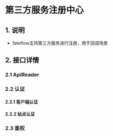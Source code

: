 # 第三方服务注册中心

## 1. 说明
- fateflow支持第三方服务进行注册，用于回调场景

## 2. 接口详情

### 2.1 ApiReader

### 2.2 认证
#### 2.2.1 客户端认证
#### 2.2.2 站点认证

### 2.3 鉴权
